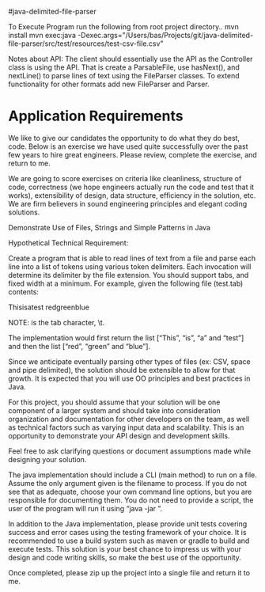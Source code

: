 #java-delimited-file-parser

To Execute Program run the following from root project directory..
mvn install
mvn exec:java -Dexec.args="/Users/bas/Projects/git/java-delimited-file-parser/src/test/resources/test-csv-file.csv"

Notes about API:
The client should essentially use the API as the Controller class is using the API.
That is create a ParsableFile, use hasNext(), and nextLine() 
to parse lines of text using the FileParser classes.
To extend functionality for other formats add new FileParser and Parser.

# Application Requirements
We like to give our candidates the opportunity to do what they do best, code. Below is an exercise we have used quite successfully over the past few years to hire great engineers. Please review, complete the exercise, and return to me.

We are going to score exercises on criteria like cleanliness, structure of code, correctness (we hope engineers actually run the code and test that it works), extensibility of design, data structure, efficiency in the solution, etc. We are firm believers in sound engineering principles and elegant coding solutions.

Demonstrate Use of Files, Strings and Simple Patterns in Java

Hypothetical Technical Requirement:

Create a program that is able to read lines of text from a file and parse each line into a list of tokens using various token delimiters.  Each invocation will determine its delimiter by the file extension. You should support tabs, and fixed width at a minimum. For example, given the following file (test.tab) contents:

This<tab>is<tab>a<tab>test
red<tab>green<tab>blue

NOTE: <tab> is the tab character, \t.

The implementation would first return the list [“This”, “is”, “a” and “test”] and then the list [“red”, “green” and “blue”].

Since we anticipate eventually parsing other types of files (ex: CSV, space and pipe delimited), the solution should be extensible to allow for that growth.  It is expected that you will use OO principles and best practices in Java.  

For this project, you should assume that your solution will be one component of a larger system and should take into consideration organization and documentation for other developers on the team, as well as technical factors such as varying input data and scalability.  This is an opportunity to demonstrate your API design and development skills.  

Feel free to ask clarifying questions or document assumptions made while designing your solution.

The java implementation should include a CLI (main method) to run on a file.  Assume the only argument given is the filename to process. If you do not see that as adequate, choose your own command line options, but you are responsible for documenting them.  You do not need to provide a script, the user of the program will run it using “java -jar <jar> <args>”.

In addition to the Java implementation, please provide unit tests covering success and error cases using the testing framework of your choice.  It is recommended to use a build system such as maven or gradle to build and execute tests. This solution is your best chance to impress us with your design and code writing skills, so make the best use of the opportunity.   

Once completed, please zip up the project into a single file and return it to me.
